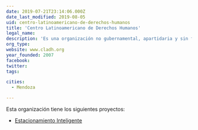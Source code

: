 ```yaml
---
date: 2019-07-21T23:14:06.000Z
date_last_modified: 2019-08-05
uid: centro-latinoamericano-de-derechos-humanos
title: 'Centro Latinoamericano de Derechos Humanos'
legal_name: 
description: 'Es una organización no gubernamental, apartidaria y sin fines de lucro, que trabaja en la promoción y protección de los derechos humanos en toda América Latina, buscando crear una cultura que tenga como base el respeto irrestricto por los derechos fundamentales de las personas'
org_type: 
website: www.cladh.org
year_founded: 2007
facebook: 
twitter: 
tags:

cities: 
  - Mendoza

---
```


Esta organización tiene los siguientes proyectos:

- [Estacionamiento Inteligente](/proyectos/estacionamiento-inteligente)
